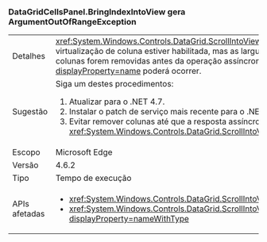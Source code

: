 ### <a name="datagridcellspanelbringindexintoview-throws-argumentoutofrangeexception"></a>DataGridCellsPanel.BringIndexIntoView gera ArgumentOutOfRangeException

|   |   |
|---|---|
|Detalhes|<xref:System.Windows.Controls.DataGrid.ScrollIntoView(System.Object)> será executado assincronamente quando a virtualização de coluna estiver habilitada, mas as larguras das colunas ainda não estiverem determinadas.  Se as colunas forem removidas antes da operação assíncrona, um <xref:System.ArgumentOutOfRangeException?displayProperty=name> poderá ocorrer.|
|Sugestão|Siga um destes procedimentos:<ol><li>Atualizar para o .NET 4.7.</li><li>Instalar o patch de serviço mais recente para o .NET 4.6.2.</li><li>Evitar remover colunas até que a resposta assíncrona ao método <xref:System.Windows.Controls.DataGrid.ScrollIntoView(System.Object)> seja concluída.</li></ol>|
|Escopo|Microsoft Edge|
|Versão|4.6.2|
|Tipo|Tempo de execução|
|APIs afetadas|<ul><li><xref:System.Windows.Controls.DataGrid.ScrollIntoView(System.Object)?displayProperty=nameWithType></li><li><xref:System.Windows.Controls.DataGrid.ScrollIntoView(System.Object,System.Windows.Controls.DataGridColumn)?displayProperty=nameWithType></li></ul>|

